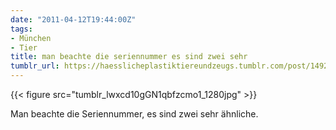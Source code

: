 ```yaml
---
date: "2011-04-12T19:44:00Z"
tags:
- München
- Tier
title: man beachte die seriennummer es sind zwei sehr
tumblr_url: https://haesslicheplastiktiereundzeugs.tumblr.com/post/14923782527/man-beachte-die-seriennummer-es-sind-zwei-sehr
---
```

{{< figure src="tumblr_lwxcd10gGN1qbfzcmo1_1280jpg" >}} 

Man beachte die Seriennummer, es sind zwei sehr ähnliche.

